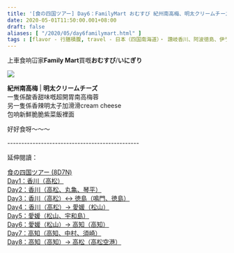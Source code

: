 ```yaml
---
title: '[食の四国ツアー] Day6：FamilyMart おむすび 紀州南高梅、明太クリームチーズ'
date: 2020-05-01T11:50:00.001+08:00
draft: false
aliases: [ "/2020/05/day6familymart.html" ]
tags : [flavor - 行膳積腹, travel - 日本（四国南海道）・ 讚岐香川、阿波徳島、伊予愛媛、土佐高知]
---
```


上車食响冚家**Family Mart**買嘅**おむすび**/**いにぎり**  

![](/images/shikoku6f.jpg)

**紀州南高梅** | **明太クリームチーズ**  
一隻係酸香甜味嘅超開胃南高梅蓉  
另一隻係香辣明太子加滑滑cream cheese  
包响新鮮脆脆紫菜飯裡面  
  
好好食呀〜〜〜 

  
\-----------------------------------------------  
  

延伸閱讀：

[食の四国ツアー (8D7N)](https://www.hidie.net/2020/05/8d7n.html)  
[Day1：香川（高松）](https://www.hidie.net/2017/08/day1.html)  
[Day2：香川（高松、丸亀、琴平）](https://www.hidie.net/2017/08/day2.html)  
[Day3：香川（高松）↔ 徳島（鳴門、徳島）](https://www.hidie.net/2017/08/day3.html)  
[Day4：香川（高松）→ 愛媛（松山）](https://www.hidie.net/2017/08/day4.html)  
[Day5：愛媛（松山、宇和島）](https://www.hidie.net/2017/08/day5.html)  
[Day6：愛媛（松山）→ 高知（高知）](https://www.hidie.net/2017/08/day6.html)  
[Day7：高知（高知、中村、須崎）](https://www.hidie.net/2017/08/day7.html)  
[Day8：高知（高知）→ 高松（高松空港）](https://www.hidie.net/2017/08/day8.html)